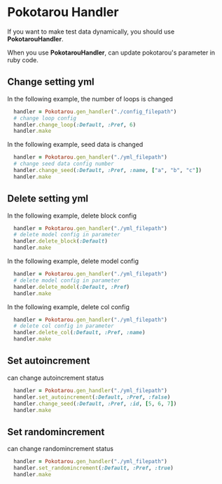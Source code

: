 # Pokotarou Handler

If you want to make test data dynamically, you should use __PokotarouHandler__.

When you use __PokotarouHandler__, can update pokotarou's parameter  in ruby code.


## Change setting yml

In the following example, the number of loops is changed

```ruby
  handler = Pokotarou.gen_handler("./config_filepath")
  # change loop config
  handler.change_loop(:Default, :Pref, 6)
  handler.make
```


In the following example, seed data is changed

```ruby
  handler = Pokotarou.gen_handler("./yml_filepath")
  # change seed data config number
  handler.change_seed(:Default, :Pref, :name, ["a", "b", "c"])
  handler.make
```

## Delete setting yml

In the following example, delete block config

```ruby
  handler = Pokotarou.gen_handler("./yml_filepath")
  # delete model config in parameter
  handler.delete_block(:Default)
  handler.make
```

In the following example, delete model config

```ruby
  handler = Pokotarou.gen_handler("./yml_filepath")
  # delete model config in parameter
  handler.delete_model(:Default, :Pref)
  handler.make
```

In the following example, delete col config

```ruby
  handler = Pokotarou.gen_handler("./yml_filepath")
  # delete col config in parameter
  handler.delete_col(:Default, :Pref, :name)
  handler.make
```

## Set autoincrement

can change autoincrement status

```ruby
  handler = Pokotarou.gen_handler("./yml_filepath")
  handler.set_autoincrement(:Default, :Pref, :false)
  handler.change_seed(:Default, :Pref, :id, [5, 6, 7])
  handler.make
```

## Set randomincrement

can change randomincrement status

```ruby
  handler = Pokotarou.gen_handler("./yml_filepath")
  handler.set_randomincrement(:Default, :Pref, :true)
  handler.make
```